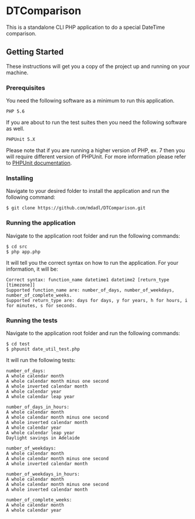 # DTComparison
This is a standalone CLI PHP application to do a special DateTime comparison.

## Getting Started
These instructions will get you a copy of the project up and running on your machine.

### Prerequisites
You need the following software as a minimum to run this application.

```
PHP 5.6
```
If you are about to run the test suites then you need the following software as well.

```
PHPUnit 5.X
```
Please note that if you are running a higher version of PHP, ex. 7 then you will require different version of PHPUnit. For more information please refer to [PHPUnit documentation](https://phpunit.de/).


### Installing
Navigate to your desired folder to install the application and run the following command:

```
$ git clone https://github.com/mdadl/DTComparison.git
```

### Running the application
Navigate to the application root folder and run the following commands:

```
$ cd src
$ php app.php
```
It will tell you the correct syntax on how to run the application. For your information, it will be:

```
Correct syntax: function_name datetime1 datetime2 [return_type [timezone]]
Supported function_name are: number_of_days, number_of_weekdays, number_of_complete_weeks.
Supported return_type are: days for days, y for years, h for hours, i for minutes, s for seconds.
```

### Running the tests
Navigate to the application root folder and run the following commands:

```
$ cd test
$ phpunit date_util_test.php
```
It will run the following tests:

```
number_of_days:
A whole calendar month
A whole calendar month minus one second
A whole inverted calendar month
A whole calendar year
A whole calendar leap year

number_of_days_in_hours:
A whole calendar month
A whole calendar month minus one second
A whole inverted calendar month
A whole calendar year
A whole calendar leap year
Daylight savings in Adelaide

number_of_weekdays:
A whole calendar month
A whole calendar month minus one second
A whole inverted calendar month

number_of_weekdays_in_hours:
A whole calendar month
A whole calendar month minus one second
A whole inverted calendar month

number_of_complete_weeks:
A whole calendar month
A whole calendar year
```
